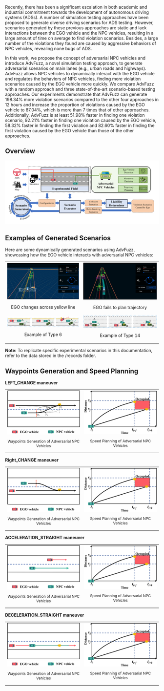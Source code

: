 Recently, there has been a significant escalation in both academic and industrial commitment towards the development of autonomous driving systems (ADSs). A number of simulation testing approaches have been proposed to generate diverse driving scenarios for ADS testing. However, scenarios generated by these previous approaches are static and lack interactions between the EGO vehicle and the NPC vehicles, resulting in a large amount of time on average to find violation scenarios. Besides, a large number of the violations they found are caused by aggressive behaviors of NPC vehicles, revealing none bugs of ADS. 

In this work, we propose the concept of adversarial NPC vehicles and introduce AdvFuzz, a novel simulation testing approach, to generate adversarial scenarios on main lanes (e.g., urban roads and highways). AdvFuzz allows NPC vehicles to dynamically interact with the EGO vehicle and regulates the behaviors of NPC vehicles, finding more violation scenarios caused by the EGO vehicle more quickly. We compare AdvFuzz with a random approach and three state-of-the-art scenario-based testing approaches. Our experiments demonstrate that AdvFuzz can generate 198.34\% more violation scenarios compared to the other four approaches in 12 hours and increase the proportion of violations caused by the EGO vehicle to 87.04\%, which is more than 7 times that of other approaches. Additionally, AdvFuzz is at least 51.98\% faster in finding one violation scenario, 92.21\% faster in finding one violation caused by the EGO vehicle, 58.32\% faster in finding the first violation and 82.60\% faster in finding the first violation caused by the EGO vehicle than those of the other approaches.

## Overview
![](/img/Overview_01.png)

## Examples of Generated Scenarios
Here are some dynamically generated scenarios using AdvFuzz, showcasing how the EGO vehicle interacts with adversarial NPC vehicles:
<table>
  <tr>
    <td>
      <img src="img/record2.gif" alt="record2" style="width: 100%;" />
      <p align="center">EGO changes across yellow line</p>
    </td>
    <td>
      <img src="img/record1.gif" alt="record1" style="width: 100%;" />
      <p align="center">EGO fails to plan trajectory</p>
    </td>
  </tr>
  <tr>
    <td>
      <img src="img/type6.png" alt="type6" style="width: 100%;" />
      <p align="center">Example of Type 6</p>
    </td>
    <td>
      <img src="img/type14.png" alt="type14" style="width: 100%;" />
      <p align="center">Example of Type 14</p>
    </td>
  </tr>
</table>

<!-- 具体的复现实验场景可以参考records文件夹下的数据 -->
**Note:** To replicate specific experimental scenarios in this documentation, refer to the data stored in the /records folder.
## Waypoints Generation and Speed Planning

**LEFT_CHANGE maneuver** 
<table>
  <tr>
    <td>
      <img src="img/ST_graph1.png" alt="ST_graph1" style="width: 100%;" />
      <p align="center" style="font-size: 12px;">Waypoints Generation of Adversarial NPC Vehicles</p>
    </td>
    <td>
      <img src="img/ST_graph2.png" alt="ST_graph2" style="width: 100%;" />
      <p align="center" style="font-size: 12px;">Speed Planning of Adversarial NPC Vehicles</p>
    </td>
  </tr>
</table>

**Right_CHANGE maneuver**
<table>
  <tr>
    <td>
      <img src="img/ST_graph4.png" alt="ST_graph4" style="width: 100%;" />
      <p align="center" style="font-size: 12px;">Waypoints Generation of Adversarial NPC Vehicles</p>
    </td>
    <td>
      <img src="img/ST_graph2.png" alt="ST_graph2" style="width: 100%;" />
      <p align="center" style="font-size: 12px;">Speed Planning of Adversarial NPC Vehicles</p>
    </td>
  </tr>
</table>

**ACCELERATION_STRAIGHT maneuver**
<table>
  <tr>
    <td>
      <img src="img/ST_graph6.png" alt="ST_graph5" style="width: 100%;" />
      <p align="center" style="font-size: 12px;">Waypoints Generation of Adversarial NPC Vehicles</p>
    </td>
    <td>
      <img src="img/ST_graph2.png" alt="ST_graph6" style="width: 100%;" />
      <p align="center" style="font-size: 12px;">Speed Planning of Adversarial NPC Vehicles</p>
    </td>
  </tr>
</table>

**DECELERATION_STRAIGHT maneuver**
<table>
  <tr>
    <td>
      <img src="img/ST_graph5.png" alt="ST_graph7" style="width: 100%;" />
      <p align="center" style="font-size: 12px;">Waypoints Generation of Adversarial NPC Vehicles</p>
    </td>
    <td>
      <img src="img/ST_graph2.png" alt="ST_graph8" style="width: 100%;" />
      <p align="center" style="font-size: 12px;">Speed Planning of Adversarial NPC Vehicles</p>
    </td>
  </tr>
</table>
